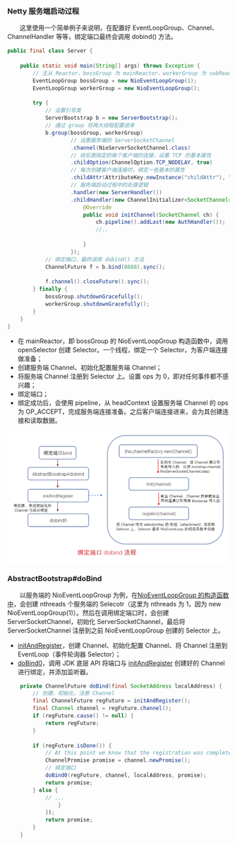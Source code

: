 ### Netty 服务端启动过程
　　这里使用一个简单例子来说明，在配置好 EventLoopGroup、Channel、ChannelHandler 等等，绑定端口最终会调用 dobind() 方法。

```java
public final class Server {
    
    public static void main(String[] args) throws Exception {
        // 主从 Reactor，bossGroup 为 mainReactor，workerGroup 为 subReactor
        EventLoopGroup bossGroup = new NioEventLoopGroup(1);
        EventLoopGroup workerGroup = new NioEventLoopGroup();

        try {
            // 设置引导类
            ServerBootstrap b = new ServerBootstrap();
            // 通过 group 将两大线程配置进来
            b.group(bossGroup, workerGroup)
                    // 设置服务端的 ServerSocketChannel
                    .channel(NioServerSocketChannel.class)
                    // 给后面指定的每个客户端的连接，设置 TCP 的基本属性
                    .childOption(ChannelOption.TCP_NODELAY, true)
                    // 每次创建客户端连接时，绑定一些基本的属性
                    .childAttr(AttributeKey.newInstance("childAttr"), "childAttrValue")
                    // 服务端启动过程中的处理逻辑
                    .handler(new ServerHandler())
                    .childHandler(new ChannelInitializer<SocketChannel>() {
                        @Override
                        public void initChannel(SocketChannel ch) {
                            ch.pipeline().addLast(new AuthHandler());
                            //..

                        }
                    });
            // 绑定端口，最终调用 dobind() 方法
            ChannelFuture f = b.bind(8888).sync();

            f.channel().closeFuture().sync();
        } finally {
            bossGroup.shutdownGracefully();
            workerGroup.shutdownGracefully();
        }
    }
}
```

- 在 mainReactor，即 bossGroup 的 NioEventLoopGroup 构造函数中，调用 openSelector 创建 Selector。一个线程，绑定一个 Selector，为客户端连接做准备；
- 创建服务端 Channel、初始化配置服务端 Channel；
- 将服务端 Channel 注册到 Selector 上。设置 ops 为 0，即对任何事件都不感兴趣；
- 绑定端口；
- 绑定成功后，会使用 pipeline，从 headContext 设置服务端 Channel 的 ops 为 OP_ACCEPT，完成服务端连接准备。之后客户端连接进来，会为其创建连接和读取数据。

![avatar](photo_1.png)

### AbstractBootstrap#doBind
　　以服务端的 NioEventLoopGroup 为例，在[NioEventLoopGroup 的构造函数中](https://github.com/martin-1992/Netty-Notes/tree/master/NioEventLoop/NioEventLoop%20%E7%9A%84%E5%88%9B%E5%BB%BA)，会创建 nthreads 个服务端的 Selecotr（这里为 nthreads 为 1，因为 new NioEventLoopGroup(1)）。然后在调用绑定端口时，会创建 ServerSocketChannel，初始化 ServerSocketChannel，最后将 ServerSocketChannel 注册到之前 NioEventLoopGroup 创建的 Selector 上。
- [initAndRegister](https://github.com/martin-1992/Netty-Notes/blob/master/Netty%20%E6%9C%8D%E5%8A%A1%E7%AB%AF%E5%90%AF%E5%8A%A8%E8%BF%87%E7%A8%8B/initAndRegister.md)，创建 Channel、初始化配置 Channel、将 Channel 注册到 EventLoop（事件轮询器 Selector）；
- [doBind0](https://github.com/martin-1992/Netty-Notes/blob/master/Netty%20%E6%9C%8D%E5%8A%A1%E7%AB%AF%E5%90%AF%E5%8A%A8%E8%BF%87%E7%A8%8B/doBind0.md)，调用 JDK 底层 API 将端口与 [initAndRegister](https://github.com/martin-1992/Netty-Notes/blob/master/Netty%20%E6%9C%8D%E5%8A%A1%E7%AB%AF%E5%90%AF%E5%8A%A8%E8%BF%87%E7%A8%8B/initAndRegister.md) 创建好的 Channel 进行绑定，并添加监听器。

```java
    private ChannelFuture doBind(final SocketAddress localAddress) {
        // 创建、初始化、注册 Channel
        final ChannelFuture regFuture = initAndRegister();
        final Channel channel = regFuture.channel();
        if (regFuture.cause() != null) {
            return regFuture;
        }

        if (regFuture.isDone()) {
            // At this point we know that the registration was complete and successful.
            ChannelPromise promise = channel.newPromise();
            // 绑定端口
            doBind0(regFuture, channel, localAddress, promise);
            return promise;
        } else {
            // ...
                }
            });
            return promise;
        }
    }
```
